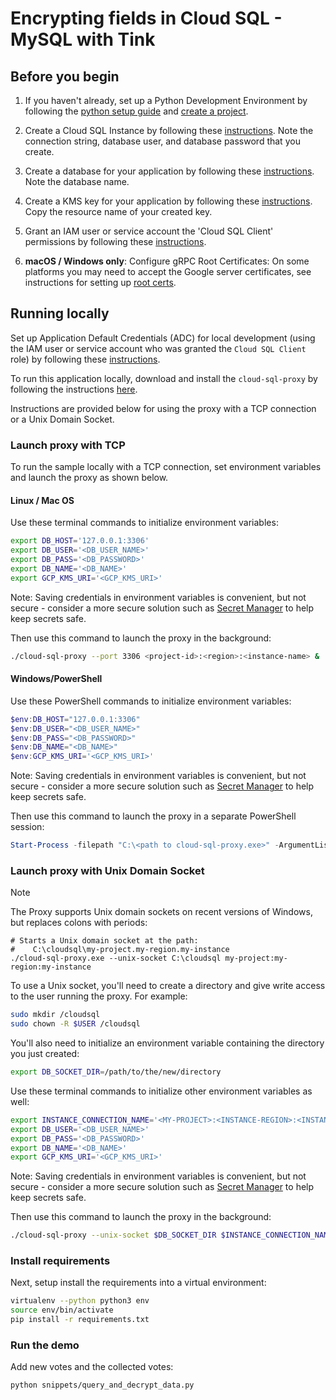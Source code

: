 # Encrypting fields in Cloud SQL - MySQL with Tink

## Before you begin

1. If you haven't already, set up a Python Development Environment by following the [python setup guide](https://cloud.google.com/python/setup) and
[create a project](https://cloud.google.com/resource-manager/docs/creating-managing-projects#creating_a_project).

1. Create a Cloud SQL Instance by following these
[instructions](https://cloud.google.com/sql/docs/mysql/create-instance). Note the connection string,
database user, and database password that you create.

1. Create a database for your application by following these
[instructions](https://cloud.google.com/sql/docs/mysql/create-manage-databases). Note the database
name.

1. Create a KMS key for your application by following these
[instructions](https://cloud.google.com/kms/docs/creating-keys). Copy the resource name of your
created key.

1. Grant an IAM user or service account the 'Cloud SQL Client' permissions by following these
[instructions](https://cloud.google.com/sql/docs/mysql/roles-and-permissions#introduction).

1. **macOS / Windows only**: Configure gRPC Root Certificates: On some platforms you may need to
accept the Google server certificates, see instructions for setting up
[root certs](https://github.com/googleapis/google-cloud-cpp/blob/main/google/cloud/bigtable/examples/README.md#configure-grpc-root-certificates).

## Running locally

Set up Application Default Credentials (ADC) for local development (using the
IAM user or service account who was granted the `Cloud SQL Client` role) by
following these [instructions](https://cloud.google.com/docs/authentication/set-up-adc-local-dev-environment).

To run this application locally, download and install the `cloud-sql-proxy` by
following the instructions
[here](https://cloud.google.com/sql/docs/mysql/sql-proxy#install).

Instructions are provided below for using the proxy with a TCP connection or a Unix Domain Socket.

### Launch proxy with TCP

To run the sample locally with a TCP connection, set environment variables and launch the proxy as
shown below.

#### Linux / Mac OS

Use these terminal commands to initialize environment variables:

```bash
export DB_HOST='127.0.0.1:3306'
export DB_USER='<DB_USER_NAME>'
export DB_PASS='<DB_PASSWORD>'
export DB_NAME='<DB_NAME>'
export GCP_KMS_URI='<GCP_KMS_URI>'
```

Note: Saving credentials in environment variables is convenient, but not secure - consider a more
secure solution such as [Secret Manager](https://cloud.google.com/secret-manager/docs/overview) to
help keep secrets safe.

Then use this command to launch the proxy in the background:

```bash
./cloud-sql-proxy --port 3306 <project-id>:<region>:<instance-name> &
```

#### Windows/PowerShell

Use these PowerShell commands to initialize environment variables:

```powershell
$env:DB_HOST="127.0.0.1:3306"
$env:DB_USER="<DB_USER_NAME>"
$env:DB_PASS="<DB_PASSWORD>"
$env:DB_NAME="<DB_NAME>"
$env:GCP_KMS_URI='<GCP_KMS_URI>'
```

Note: Saving credentials in environment variables is convenient, but not secure - consider a more
secure solution such as [Secret Manager](https://cloud.google.com/secret-manager/docs/overview) to
help keep secrets safe.

Then use this command to launch the proxy in a separate PowerShell session:

```powershell
Start-Process -filepath "C:\<path to cloud-sql-proxy.exe>" -ArgumentList "--port 3306 <project-id>:<region>:<instance-name>"
```

### Launch proxy with Unix Domain Socket

> [!NOTE]
>
> The Proxy supports Unix domain sockets on recent versions of Windows, but
> replaces colons with periods:
>
> ```shell
> # Starts a Unix domain socket at the path:
> #    C:\cloudsql\my-project.my-region.my-instance
> ./cloud-sql-proxy.exe --unix-socket C:\cloudsql my-project:my-region:my-instance
> ```

To use a Unix socket, you'll need to create a directory and give write access to the user running
the proxy. For example:

```bash
sudo mkdir /cloudsql
sudo chown -R $USER /cloudsql
```

You'll also need to initialize an environment variable containing the directory you just created:

```bash
export DB_SOCKET_DIR=/path/to/the/new/directory
```

Use these terminal commands to initialize other environment variables as well:

```bash
export INSTANCE_CONNECTION_NAME='<MY-PROJECT>:<INSTANCE-REGION>:<INSTANCE-NAME>'
export DB_USER='<DB_USER_NAME>'
export DB_PASS='<DB_PASSWORD>'
export DB_NAME='<DB_NAME>'
export GCP_KMS_URI='<GCP_KMS_URI>'
```

Note: Saving credentials in environment variables is convenient, but not secure - consider a more
secure solution such as [Secret Manager](https://cloud.google.com/secret-manager/docs/overview) to
help keep secrets safe.

Then use this command to launch the proxy in the background:

```bash
./cloud-sql-proxy --unix-socket $DB_SOCKET_DIR $INSTANCE_CONNECTION_NAME &
```

### Install requirements

Next, setup install the requirements into a virtual environment:

```bash
virtualenv --python python3 env
source env/bin/activate
pip install -r requirements.txt
```

### Run the demo

Add new votes and the collected votes:

```bash
python snippets/query_and_decrypt_data.py 
```
